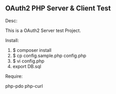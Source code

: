 ## OAuth2 PHP Server & Client Test ##

Desc:

This is a OAuth2 Server test Project.

Install:

1. $ composer install
2. $ cp config.sample.php config.php
3. $ vi config.php
4. export DB.sql

Require:

php-pdo
php-curl
